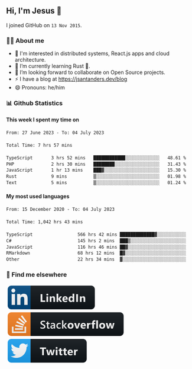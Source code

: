 ## Hi, I'm Jesus 👋

I joined GitHub on `13 Nov 2015`.

<!-- Talking about you -->

### 👨‍💻 About me

- 👦 I'm interested in distributed systems, React.js apps and cloud architecture.
- 🌱 I’m currently learning Rust 🦀.
- 👯 I’m looking forward to collaborate on Open Source projects.
- ⚡️ I have a blog at <https://jsantanders.dev/blog>
- 😄 Pronouns: he/him

### 📊 Github Statistics

#### This week I spent my time on

<!--START_SECTION:weekly-->

```txt
From: 27 June 2023 - To: 04 July 2023

Total Time: 7 hrs 57 mins

TypeScript       3 hrs 52 mins   ████████████░░░░░░░░░░░░░   48.61 %
PHP              2 hrs 30 mins   ████████░░░░░░░░░░░░░░░░░   31.43 %
JavaScript       1 hr 13 mins    ███▓░░░░░░░░░░░░░░░░░░░░░   15.30 %
Rust             9 mins          ▒░░░░░░░░░░░░░░░░░░░░░░░░   01.98 %
Text             5 mins          ▒░░░░░░░░░░░░░░░░░░░░░░░░   01.24 %
```

<!--END_SECTION:weekly-->

#### My most used languages

<!--START_SECTION:alltime-->

```txt
From: 15 December 2020 - To: 04 July 2023

Total Time: 1,042 hrs 43 mins

TypeScript                 566 hrs 42 mins █████████████▓░░░░░░░░░░░   54.35 %
C#                         145 hrs 2 mins  ███▒░░░░░░░░░░░░░░░░░░░░░   13.91 %
JavaScript                 116 hrs 46 mins ██▓░░░░░░░░░░░░░░░░░░░░░░   11.20 %
RMarkdown                  68 hrs 12 mins  █▓░░░░░░░░░░░░░░░░░░░░░░░   06.54 %
Other                      22 hrs 34 mins  ▓░░░░░░░░░░░░░░░░░░░░░░░░   02.17 %
```

<!--END_SECTION:alltime-->

### 📢 Find me elsewhere

<p>
  <a target="_blank" href="https://linkedin.com/in/jsantanders">
    <img src="https://github.com/jsantanders/jsantanders/blob/master/img/linkedin.svg" alt="LinkedIn" style="vertical-align:top; margin:4px">
  </a>
  
  <a target="_blank" href="https://stackoverflow.com/users/7318331/jesus-santander">
    <img src="https://github.com/jsantanders/jsantanders/blob/master/img/stackoverflow.svg" alt="StackOverflow" style="vertical-align:top; margin:4px">
  </a>
  
  <a target="_blank" href="http://twitter.com/jsantanders">
    <img src="https://github.com/jsantanders/jsantanders/blob/master/img/twitter.svg" alt="Twitter" style="vertical-align:top; margin:4px">
  </a>
</p>
